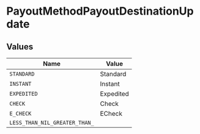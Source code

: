 # PayoutMethodPayoutDestinationUpdate


## Values

| Name                          | Value                         |
| ----------------------------- | ----------------------------- |
| `STANDARD`                    | Standard                      |
| `INSTANT`                     | Instant                       |
| `EXPEDITED`                   | Expedited                     |
| `CHECK`                       | Check                         |
| `E_CHECK`                     | ECheck                        |
| `LESS_THAN_NIL_GREATER_THAN_` | <nil>                         |